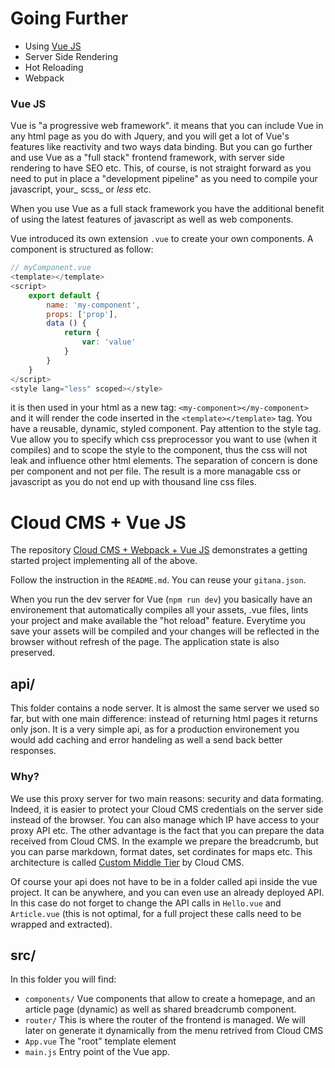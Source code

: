 # Going Further

* Using [Vue JS](https://vuejs.org/)
* Server Side Rendering
* Hot Reloading
* Webpack

### Vue JS

Vue is "a progressive web framework". it means that you can include Vue in any html page as you do with Jquery, and you will get a lot of Vue's features like reactivity and two ways data binding. But you can go further and use Vue as a "full stack" frontend framework, with server side rendering to have SEO etc. This, of course, is not straight forward as you need to put in place a "development pipeline" as you need to compile your javascript, your_ scss_ or _less_ etc. 

When you use Vue as a full stack framework you have the additional benefit of using the latest features of javascript as well as web components.

Vue introduced its own extension `.vue` to create your own components. A component is structured as follow:

```javascript
// myComponent.vue
<template></template>
<script>
    export default {
        name: 'my-component',
        props: ['prop'],
        data () {
            return {
                var: 'value'
            }
        }
    }
</script>
<style lang="less" scoped></style>
```
it is then used in your html as a new tag: `<my-component></my-component>` and it will render the code inserted in the `<template></template>` tag. You have a reusable, dynamic, styled component. Pay attention to the style tag. Vue allow you to specify which css preprocessor you want to use (when it compiles) and to scope the style to the component, thus the css will not leak and influence other html elements. The separation of concern is done per component and not per file. The result is a more managable css or javascript as you do not end up with thousand line css files. 

# Cloud CMS + Vue JS
The repository [Cloud CMS + Webpack + Vue JS](http://mundipharma.com/mundipharma-ers-symposium) demonstrates a getting started project implementing all of the above.

Follow the instruction in the `README.md`. You can reuse your `gitana.json`. 

When you run the dev server for Vue (`npm run dev`) you basically have an environement that automatically compiles all your assets, .vue files, lints your project and make available the "hot reload" feature. Everytime you save your assets will be compiled and your changes will be reflected in the browser without refresh of the page. The application state is also preserved. 

## api/
This folder contains a node server. It is almost the same server we used so far, but with one main difference: instead of returning html pages it returns only json. It is a very simple api, as for a production environement you would add caching and error handeling as well a send back better responses.

### Why?
We use this proxy server for two main reasons: security and data formating. Indeed, it is easier to protect your Cloud CMS credentials on the server side instead of the browser. You can also manage which IP have access to your proxy API etc. The other advantage is the fact that you can prepare the data received from Cloud CMS. In the example we prepare the breadcrumb, but you can parse markdown, format dates, set cordinates for maps etc. This architecture is called [Custom Middle Tier](https://www.cloudcms.com/developers/architectures.html) by Cloud CMS.

Of course your api does not have to be in a folder called api inside the vue project. It can be anywhere, and you can even use an already deployed API. In this case do not forget to change the API calls in `Hello.vue` and `Article.vue` (this is not optimal, for a full project these calls need to be wrapped and extracted).

## src/
In this folder you will find:
* `components/` Vue components that allow to create a homepage, and an article page (dynamic) as well as shared breadcrumb component. 
* `router/` This is where the router of the frontend is managed. We will later on generate it dynamically from the menu retrived from Cloud CMS
* `App.vue` The "root" template element
* `main.js` Entry point of the Vue app.



